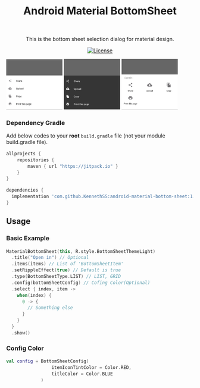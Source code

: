 <h1 align="center">Android Material BottomSheet</h1></br>

<p align="center">
This is the bottom sheet selection dialog for material design.

</p>

<p align="center">
  <a href="https://opensource.org/licenses/Apache-2.0"><img alt="License" src="https://img.shields.io/badge/License-Apache%202.0-blue.svg"/></a>
</p>

<img src="https://github.com/KennethSS/android-material-bottom-sheet/blob/master/preview/list_light.jpg" width="30%"></img>
<img src="https://github.com/KennethSS/android-material-bottom-sheet/blob/master/preview/list_dark.jpg" width="30%"></img>
<img src="https://github.com/KennethSS/android-material-bottom-sheet/blob/master/preview/grid.jpg" width="30%"></img>

### Dependency Gradle 
Add below codes to your **root** `build.gradle` file (not your module build.gradle file).
```gradle
allprojects {
    repositories {
        maven { url "https://jitpack.io" }
    }
}
```

```gradle
dependencies {
  implementation 'com.github.KennethSS:android-material-bottom-sheet:1.1.1'
}
```


## Usage
### Basic Example
```kotlin
MaterialBottomSheet(this, R.style.BottomSheetThemeLight)
  .title("Open in") // Optional
  .items(items) // List of 'BottomSheetItem'
  .setRippleEffect(true) // Default is true
  .type(BottomSheetType.LIST) // LIST, GRID
  .config(bottomSheetConfig) // Cofing Color(Optional)
  .select { index, item ->
    when(index) {
      0 -> {
        // Something else
      }
    }
  }
  .show()
```


### Config Color
```kotlin
val config = BottomSheetConfig(
                 itemIconTintColor = Color.RED,
                 titleColor = Color.BLUE
             ) 
```


